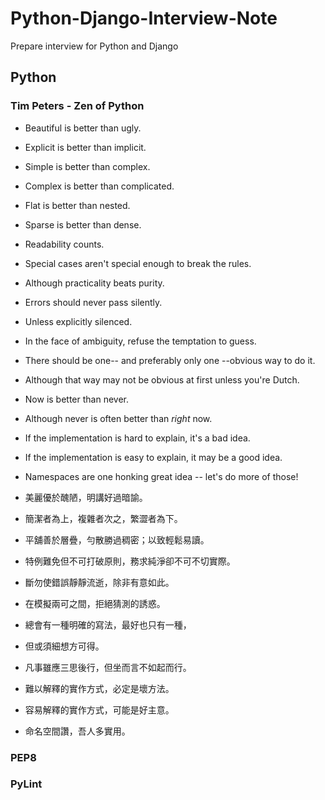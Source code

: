 # Python-Django-Interview-Note

Prepare interview for Python and Django

## Python

### Tim Peters - Zen of Python 

- Beautiful is better than ugly.

- Explicit is better than implicit.

- Simple is better than complex.

- Complex is better than complicated.

- Flat is better than nested.

- Sparse is better than dense.

- Readability counts.

- Special cases aren't special enough to break the rules.

- Although practicality beats purity.

- Errors should never pass silently.

- Unless explicitly silenced.

- In the face of ambiguity, refuse the temptation to guess.

- There should be one-- and preferably only one --obvious way to do it.

- Although that way may not be obvious at first unless you're Dutch.

- Now is better than never.

- Although never is often better than *right* now.

- If the implementation is hard to explain, it's a bad idea.

- If the implementation is easy to explain, it may be a good idea.

- Namespaces are one honking great idea -- let's do more of those!

- 美麗優於醜陋，明講好過暗諭。

- 簡潔者為上，複雜者次之，繁澀者為下。

- 平舖善於層疊，勻散勝過稠密；以致輕鬆易讀。

- 特例難免但不可打破原則，務求純淨卻不可不切實際。

- 斷勿使錯誤靜靜流逝，除非有意如此。

- 在模擬兩可之間，拒絕猜測的誘惑。

- 總會有一種明確的寫法，最好也只有一種，

- 但或須細想方可得。

- 凡事雖應三思後行，但坐而言不如起而行。

- 難以解釋的實作方式，必定是壞方法。

- 容易解釋的實作方式，可能是好主意。

- 命名空間讚，吾人多實用。

### PEP8

### PyLint
